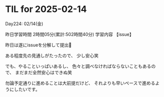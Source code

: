 # TIL for 2025-02-14
Day224: 02/14(金)

昨日学習時間 2時間05分(累計:502時間40分)
学習内容 【issue】

昨日は遂にissueを分解して提出🙏

ある程度先の見通しがたったので、
少し安心笑

でも、やることいっぱいあるし、
色々と調べなければならないこともあるので、
まだまだ全然安心はできぬ笑

勿論予定通りに進めることは大前提だけど、
それよりも早いペースで進めるようにしたいです。